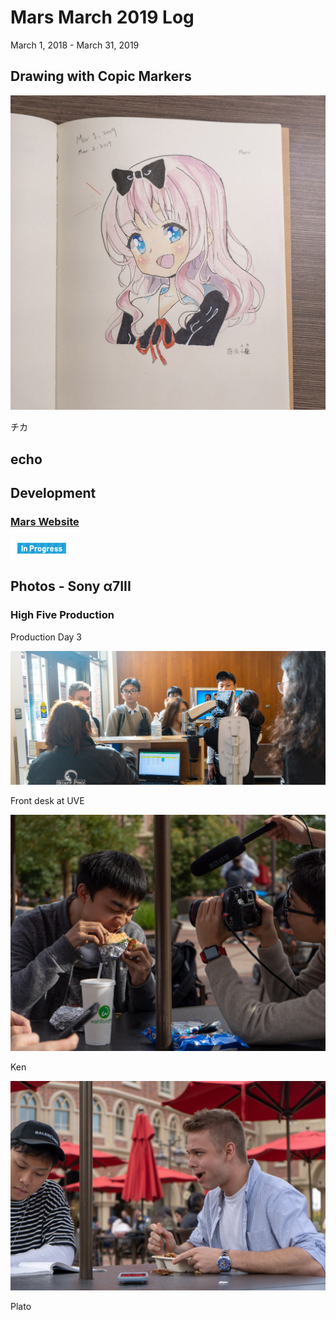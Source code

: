 # Mars March 2019 Log
March 1, 2018 - March 31, 2019

## Drawing with Copic Markers
![Chika](/journal/img/2019-3/drawing-chika.jpg)

チカ

## echo

## Development
### [Mars Website](https://github.com/TANJX/MarsWebsite)
<img src="/img/in-progress.svg" width="100" class="icon">

## Photos - Sony α7III
### High Five Production
Production Day 3

![High Five 1](/journal/img/2019-3/high-five-1.jpg)

Front desk at UVE

![High Five 2](/journal/img/2019-3/high-five-2.jpg)

Ken

![High Five 1](/journal/img/2019-3/high-five-3.jpg)

Plato
